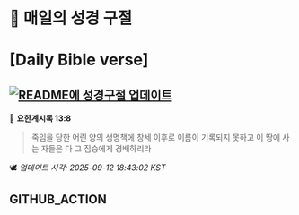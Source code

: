 # 🙏 매일의 성경 구절
# [Daily Bible verse]
## [![README에 성경구절 업데이트](https://github.com/DONGSUKA/first_test/actions/workflows/update-readme-bible.yml/badge.svg)](https://github.com/DONGSUKA/first_test/actions/workflows/update-readme-bible.yml)
<!-- START_BIBLE_VERSE -->
📖 **요한계시록 13:8**
> 죽임을 당한 어린 양의 생명책에 창세 이후로 이름이 기록되지 못하고 이 땅에 사는 자들은 다 그 짐승에게 경배하리라

🕊️ _업데이트 시각: 2025-09-12 18:43:02 KST_
  <!-- END_BIBLE_VERSE -->
## GITHUB_ACTION
